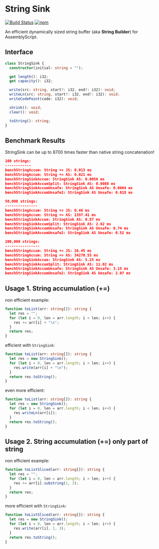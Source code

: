 String Sink
===
[![Build Status](https://github.com/MaxGraey/as-string-sink/actions/workflows/test.yml/badge.svg?event=push)](https://github.com/MaxGraey/as-string-sink/actions/workflows/test.yml?query=branch%3Amain)
[![npm](https://img.shields.io/npm/v/as-string-sink.svg?color=007acc&logo=npm)](https://www.npmjs.com/package/as-string-sink)

An efficient dynamically sized string buffer (aka **String Builder**) for AssemblyScript.

## Interface

```ts
class StringSink {
  constructor(initial: string = "");

  get length(): i32;
  get capacity(): i32;

  write(src: string, start?: i32, end?: i32): void;
  writeLn(src: string, start?: i32, end?: i32): void;
  writeCodePoint(code: i32): void;

  shrink(): void;
  clear(): void;

  toString(): string;
}
```

## Benchmark Results

StringSink can be up to 8700 times faster than native string concatenation!

```json
100 strings:
------------
benchStringAccum: String += JS: 0.013 ms
benchStringAccum: String += AS: 0.021 ms
benchStringSinkAccum: StringSink AS: 0.0056 ms
benchStringSinkAccumSplit: StringSink AS: 0.0088 ms
benchStringSinkAccumUnsafe: StringSink AS Unsafe: 0.0064 ms
benchStringSinkAccumUnsafe2: StringSink AS Unsafe: 0.018 ms

50,000 strings:
---------------
benchStringAccum: String += JS: 0.46 ms
benchStringAccum: String += AS: 1397.41 ms
benchStringSinkAccum: StringSink AS: 0.87 ms
benchStringSinkAccumSplit: StringSink AS: 2.62 ms
benchStringSinkAccumUnsafe: StringSink AS Unsafe: 0.74 ms
benchStringSinkAccumUnsafe2: StringSink AS Unsafe: 0.52 ms

200,000 strings:
----------------
benchStringAccum: String += JS: 16.45 ms
benchStringAccum: String += AS: 34270.55 ms
benchStringSinkAccum: StringSink AS: 5.25 ms
benchStringSinkAccumSplit: StringSink AS: 11.02 ms
benchStringSinkAccumUnsafe: StringSink AS Unsafe: 3.15 ms
benchStringSinkAccumUnsafe2: StringSink AS Unsafe: 2.07 ms
```

## Usage 1. String accumulation (+=)

non efficient example:

```ts
function toList(arr: string[]): string {
  let res = "";
  for (let i = 0, len = arr.length; i < len; i++) {
    res += arr[i] + "\n";
  }
  return res;
}
```

efficient with `StringSink`:

```ts
function toList(arr: string[]): string {
  let res = new StringSink();
  for (let i = 0, len = arr.length; i < len; i++) {
    res.write(arr[i] + "\n");
  }
  return res.toString();
}
```

even more efficient:

```ts
function toList(arr: string[]): string {
  let res = new StringSink();
  for (let i = 0, len = arr.length; i < len; i++) {
    res.writeLn(arr[i]);
  }
  return res.toString();
}
```

## Usage 2. String accumulation (+=) only part of string

non efficient example:

```ts
function toListSliced(arr: string[]): string {
  let res = "";
  for (let i = 0, len = arr.length; i < len; i++) {
    res += arr[i].substring(1, 3);
  }
  return res;
}
```

more efficient with `StringSink`:

```ts
function toListSliced(arr: string[]): string {
  let res = new StringSink();
  for (let i = 0, len = arr.length; i < len; i++) {
    res.write(arr[i], 1, 3);
  }
  return res.toString();
}
```
